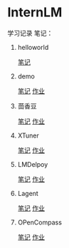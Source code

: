 # InternLM
学习记录
笔记：

1. helloworld
   
   [笔记](./notebook/第一次.md)
2. demo

    [笔记](./notebook/第二次.md)
    [作业](./notebook/homework1.md)
3. 茴香豆

    [笔记](./notebook/第三次.md)
    [作业](./notebook/homework2.md)
4. XTuner

    [笔记](./notebook/第四次.md)
    [作业](./notebook/homework3.md)
5. LMDelpoy

    [笔记](./notebook/第五次lmdeploy.md)
    [作业](./notebook/homework4.md)
6. Lagent

    [笔记](./notebook/第六次.md)
    [作业](./notebook/homework5.md)
7. OPenCompass

    [笔记](./notebook/第七次.md)
    [作业](./notebook/homework6.md)
